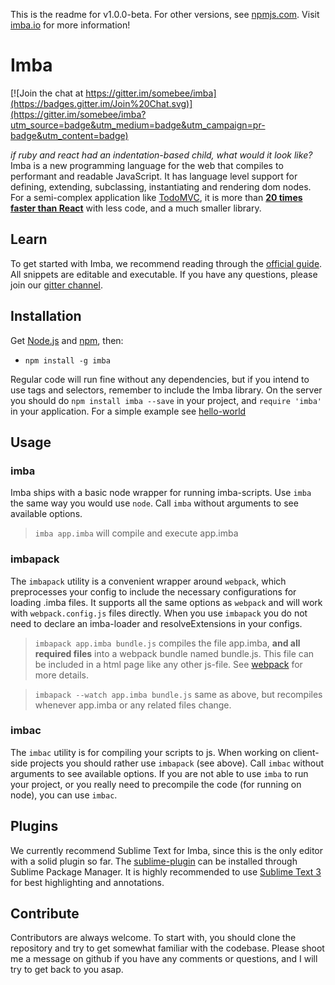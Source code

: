 This is the readme for v1.0.0-beta. For other versions, see [npmjs.com](https://www.npmjs.com/package/imba). Visit [imba.io](http://imba.io) for more information!

# Imba

[![Join the chat at https://gitter.im/somebee/imba](https://badges.gitter.im/Join%20Chat.svg)](https://gitter.im/somebee/imba?utm_source=badge&utm_medium=badge&utm_campaign=pr-badge&utm_content=badge)

*if ruby and react had an indentation-based child, what would it look like?*
Imba is a new programming language for the web that compiles
to performant and readable JavaScript. It has language level 
support for defining, extending, subclassing, instantiating 
and rendering dom nodes. For a semi-complex application like 
[TodoMVC](http://todomvc.com), it is more than **[20 times faster than React](https://github.com/somebee/todomvc-render-benchmark)**
with less code, and a much smaller library.

## Learn

To get started with Imba, we recommend reading through the [official guide](http://imba.io/guides). All snippets are editable and executable. If you have any questions, please join our [gitter channel](https://gitter.im/somebee/imba).

## Installation
Get [Node.js](http://nodejs.org) and [npm](http://npmjs.org), then:

- `npm install -g imba`

Regular code will run fine without any dependencies, but if you intend to use tags and selectors, remember to include the Imba library. On the server you should do `npm install imba --save` in your project, and `require 'imba'` in your application. For a simple example see [hello-world](https://github.com/somebee/hello-world-imba)

## Usage

### imba

Imba ships with a basic node wrapper for running imba-scripts. Use `imba` the same way you would use `node`. Call `imba` without arguments to see available options.

> `imba app.imba` will compile and execute app.imba

### imbapack

The `imbapack` utility is a convenient wrapper around `webpack`, which preprocesses your config to include the necessary configurations for loading .imba files. It supports all the same options as `webpack` and will work with `webpack.config.js` files directly. When you use `imbapack` you do not need to declare an imba-loader and resolveExtensions in your configs.

> `imbapack app.imba bundle.js` compiles the file app.imba, **and all required files** into a webpack bundle named bundle.js. This file can be included in a html page like any other js-file. See [webpack](https://webpack.github.io) for more details. 

> `imbapack --watch app.imba bundle.js` same as above, but recompiles whenever app.imba or any related files change.

### imbac

The `imbac` utility is for compiling your scripts to js. When working on client-side projects you should rather use `imbapack` (see above). Call `imbac` without arguments to see available options. If you are not able to use `imba` to run your project, or you really need to precompile the code (for running on node), you can use `imbac`.

## Plugins
We currently recommend Sublime Text for Imba, since this is the only editor with a solid plugin so far. The [sublime-plugin](http://github.com/somebee/sublime-imba) can be installed through Sublime Package Manager. It is highly recommended to use [Sublime Text 3](http://sublimetext.com/3) for best highlighting and annotations.

## Contribute
Contributors are always welcome. To start with, you should clone the repository and try to get somewhat familiar with the codebase. Please shoot me a message on github if you have any comments or questions, and I will try to get back to you asap.
